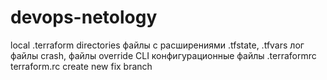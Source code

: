 # devops-netology
local .terraform directories
файлы с расширениями .tfstate, .tfvars 
лог файлы crash, файлы override
CLI конфигурационные файлы .terraformrc terraform.rc
create new fix branch
